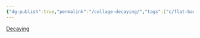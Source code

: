 ```yaml
---
{"dg-publish":true,"permalink":"/collage-decaying/","tags":["c/flat-background","c/bw","c/shadow","c/woman","c/plant","c/white"],"created":"2024-01-08T13:47:32.079-05:00","updated":"2024-01-08T13:48:10.313-05:00"}
---
```



[Decaying](https://www.instagram.com/p/CjapAabO0QP/)
